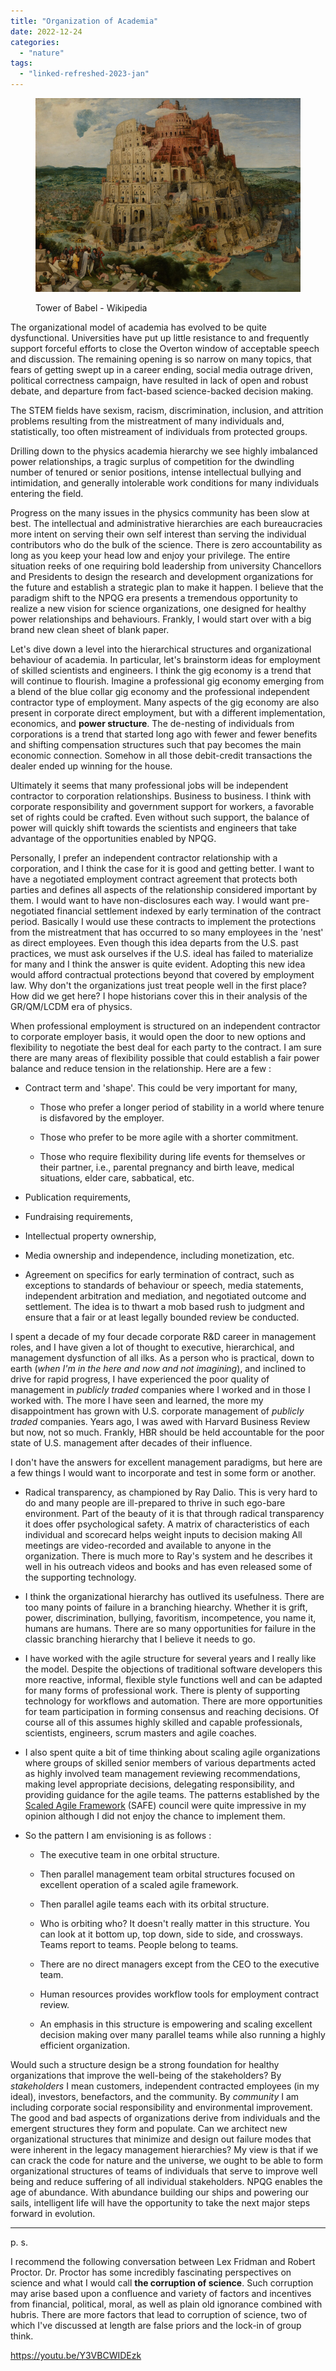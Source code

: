 ```yaml
---
title: "Organization of Academia"
date: 2022-12-24
categories: 
  - "nature"
tags: 
  - "linked-refreshed-2023-jan"
---
```


<figure>

![Tower of Babel - Wikipedia](images/1200px-Pieter_Bruegel_the_Elder_-_The_Tower_of_Babel_%28Vienna%29_-_Google_Art_Project.jpg)

<figcaption>

Tower of Babel - Wikipedia

</figcaption>

</figure>

The organizational model of academia has evolved to be quite dysfunctional. Universities have put up little resistance to and frequently support forceful efforts to close the Overton window of acceptable speech and discussion. The remaining opening is so narrow on many topics, that fears of getting swept up in a career ending, social media outrage driven, political correctness campaign, have resulted in lack of open and robust debate, and departure from fact-based science-backed decision making.

The STEM fields have sexism, racism, discrimination, inclusion, and attrition problems resulting from the mistreatment of many individuals and, statistically, too often mistreament of individuals from protected groups.

Drilling down to the physics academia hierarchy we see highly imbalanced power relationships, a tragic surplus of competition for the dwindling number of tenured or senior positions, intense intellectual bullying and intimidation, and generally intolerable work conditions for many individuals entering the field.

Progress on the many issues in the physics community has been slow at best. The intellectual and administrative hierarchies are each bureaucracies more intent on serving their own self interest than serving the individual contributors who do the bulk of the science. There is zero accountability as long as you keep your head low and enjoy your privilege. The entire situation reeks of one requiring bold leadership from university Chancellors and Presidents to design the research and development organizations for the future and establish a strategic plan to make it happen. I believe that the paradigm shift to the NPQG era presents a tremendous opportunity to realize a new vision for science organizations, one designed for healthy power relationships and behaviours. Frankly, I would start over with a big brand new clean sheet of blank paper.

Let's dive down a level into the hierarchical structures and organizational behaviour of academia. In particular, let's brainstorm ideas for employment of skilled scientists and engineers. I think the gig economy is a trend that will continue to flourish. Imagine a professional gig economy emerging from a blend of the blue collar gig economy and the professional independent contractor type of employment. Many aspects of the gig economy are also present in corporate direct employment, but with a different implementation, economics, and **power structure**. The de-nesting of individuals from corporations is a trend that started long ago with fewer and fewer benefits and shifting compensation structures such that pay becomes the main economic connection. Somehow in all those debit-credit transactions the dealer ended up winning for the house.

Ultimately it seems that many professional jobs will be independent contractor to corporation relationships. Business to business. I think with corporate responsibility and government support for workers, a favorable set of rights could be crafted. Even without such support, the balance of power will quickly shift towards the scientists and engineers that take advantage of the opportunities enabled by NPQG.

Personally, I prefer an independent contractor relationship with a corporation, and I think the case for it is good and getting better. I want to have a negotiated employment contract agreement that protects both parties and defines all aspects of the relationship considered important by them. I would want to have non-disclosures each way. I would want pre-negotiated financial settlement indexed by early termination of the contract period. Basically I would use these contracts to implement the protections from the mistreatment that has occurred to so many employees in the 'nest' as direct employees. Even though this idea departs from the U.S. past practices, we must ask ourselves if the U.S. ideal has failed to materialize for many and I think the answer is quite evident. Adopting this new idea would afford contractual protections beyond that covered by employment law. Why don't the organizations just treat people well in the first place? How did we get here? I hope historians cover this in their analysis of the GR/QM/LCDM era of physics.

When professional employment is structured on an independent contractor to corporate employer basis, it would open the door to new options and flexibility to negotiate the best deal for each party to the contract. I am sure there are many areas of flexibility possible that could establish a fair power balance and reduce tension in the relationship. Here are a few :

- Contract term and 'shape'. This could be very important for many,
    - Those who prefer a longer period of stability in a world where tenure is disfavored by the employer.
    
    - Those who prefer to be more agile with a shorter commitment.
    
    - Those who require flexibility during life events for themselves or their partner, i.e., parental pregnancy and birth leave, medical situations, elder care, sabbatical, etc.

- Publication requirements,

- Fundraising requirements,

- Intellectual property ownership,

- Media ownership and independence, including monetization, etc.

- Agreement on specifics for early termination of contract, such as exceptions to standards of behaviour or speech, media statements, independent arbitration and mediation, and negotiated outcome and settlement. The idea is to thwart a mob based rush to judgment and ensure that a fair or at least legally bounded review be conducted.

I spent a decade of my four decade corporate R&D career in management roles, and I have given a lot of thought to executive, hierarchical, and management dysfunction of all ilks. As a person who is practical, down to earth (_when I'm in the here and now and not imagining_), and inclined to drive for rapid progress, I have experienced the poor quality of management in _publicly traded_ companies where I worked and in those I worked with. The more I have seen and learned, the more my disappointment has grown with U.S. corporate management of _publicly traded_ companies. Years ago, I was awed with Harvard Business Review but now, not so much. Frankly, HBR should be held accountable for the poor state of U.S. management after decades of their influence.

I don't have the answers for excellent management paradigms, but here are a few things I would want to incorporate and test in some form or another.

- Radical transparency, as championed by Ray Dalio. This is very hard to do and many people are ill-prepared to thrive in such ego-bare environment. Part of the beauty of it is that through radical transparency it does offer psychological safety. A matrix of characteristics of each individual and scorecard helps weight inputs to decision making All meetings are video-recorded and available to anyone in the organization. There is much more to Ray's system and he describes it well in his outreach videos and books and has even released some of the supporting technology.

- I think the organizational hierarchy has outlived its usefulness. There are too many points of failure in a branching hiearchy. Whether it is grift, power, discrimination, bullying, favoritism, incompetence, you name it, humans are humans. There are so many opportunities for failure in the classic branching hierarchy that I believe it needs to go.

- I have worked with the agile structure for several years and I really like the model. Despite the objections of traditional software developers this more reactive, informal, flexible style functions well and can be adapted for many forms of professional work. There is plenty of supporting technology for workflows and automation. There are more opportunities for team participation in forming consensus and reaching decisions. Of course all of this assumes highly skilled and capable professionals, scientists, engineers, scrum masters and agile coaches.

- I also spent quite a bit of time thinking about scaling agile organizations where groups of skilled senior members of various departments acted as highly involved team management reviewing recommendations, making level appropriate decisions, delegating responsibility, and providing guidance for the agile teams. The patterns established by the [Scaled Agile Framework](https://en.wikipedia.org/wiki/Scaled_agile_framework) (SAFE) council were quite impressive in my opinion although I did not enjoy the chance to implement them.

- So the pattern I am envisioning is as follows :
    
    - The executive team in one orbital structure.
    - Then parallel management team orbital structures focused on excellent operation of a scaled agile framework.
    - Then parallel agile teams each with its orbital structure.
    
    - Who is orbiting who? It doesn't really matter in this structure. You can look at it bottom up, top down, side to side, and crossways. Teams report to teams. People belong to teams.
    
    - There are no direct managers except from the CEO to the executive team.
    
    - Human resources provides workflow tools for employment contract review.
    
    - An emphasis in this structure is empowering and scaling excellent decision making over many parallel teams while also running a highly efficient organization.

Would such a structure design be a strong foundation for healthy organizations that improve the well-being of the stakeholders? By _stakeholders_ I mean customers, independent contracted employees (in my ideal), investors, benefactors, and the community. By _community_ I am including corporate social responsibility and environmental improvement. The good and bad aspects of organizations derive from individuals and the emergent structures they form and populate. Can we architect new organizational structures that minimize and design out failure modes that were inherent in the legacy management hierarchies? My view is that if we can crack the code for nature and the universe, we ought to be able to form organizational structures of teams of individuals that serve to improve well being and reduce suffering of all individual stakeholders. NPQG enables the age of abundance. With abundance building our ships and powering our sails, intelligent life will have the opportunity to take the next major steps forward in evolution.

* * *

p. s.

I recommend the following conversation between Lex Fridman and Robert Proctor. Dr. Proctor has some incredibly fascinating perspectives on science and what I would call **the corruption of science**. Such corruption may arise based upon a confluence and variety of factors and incentives from financial, political, moral, as well as plain old ignorance combined with hubris. There are more factors that lead to corruption of science, two of which I've discussed at length are false priors and the lock-in of group think.

https://youtu.be/Y3VBCWIDEzk
